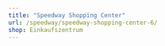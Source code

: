 ```yaml
---
title: "Speedway Shopping Center"
url: /speedway/speedway-shopping-center-6/
shop: Einkaufszentrum
---
```

